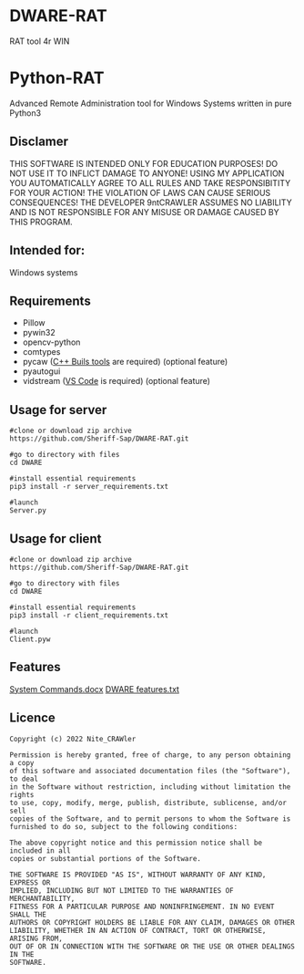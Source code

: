 # DWARE-RAT
RAT tool 4r WIN
# Python-RAT
Advanced Remote Administration tool for Windows Systems written in pure Python3

## Disclamer

THIS SOFTWARE IS INTENDED ONLY FOR EDUCATION PURPOSES! DO NOT USE IT TO INFLICT 
DAMAGE TO ANYONE! USING MY APPLICATION YOU AUTOMATICALLY AGREE TO ALL RULES AND
TAKE RESPONSIBITITY FOR YOUR ACTION! THE VIOLATION OF LAWS CAN CAUSE SERIOUS CONSEQUENCES!
THE DEVELOPER 9ntCRAWLER ASSUMES NO LIABILITY AND IS NOT RESPONSIBLE FOR ANY MISUSE OR DAMAGE 
CAUSED BY THIS PROGRAM.

## Intended for:
Windows systems

## Requirements
+ Pillow
+ pywin32
+ opencv-python
+ comtypes 
+ pycaw ([C++ Buils tools](https://visualstudio.microsoft.com/ru/visual-cpp-build-tools/) are required) (optional feature)
+ pyautogui
+ vidstream ([VS Code](https://code.visualstudio.com/) is required) (optional feature)

## Usage for server
```
#clone or download zip archive
https://github.com/Sheriff-Sap/DWARE-RAT.git

#go to directory with files
cd DWARE
 
#install essential requirements
pip3 install -r server_requirements.txt

#launch 
Server.py
```

## Usage for client
```
#clone or download zip archive
https://github.com/Sheriff-Sap/DWARE-RAT.git

#go to directory with files
cd DWARE

#install essential requirements
pip3 install -r client_requirements.txt

#launch 
Client.pyw
```

## Features
[System Commands.docx](https://github.com/Sheriff-Sap/DWARE-RAT/files/10079637/System.Commands.docx)
[DWARE features.txt](https://github.com/Sheriff-Sap/DWARE-RAT/files/10079639/DWARE.features.txt)



## Licence
  
    Copyright (c) 2022 Nite_CRAWler

    Permission is hereby granted, free of charge, to any person obtaining a copy
    of this software and associated documentation files (the "Software"), to deal
    in the Software without restriction, including without limitation the rights
    to use, copy, modify, merge, publish, distribute, sublicense, and/or sell
    copies of the Software, and to permit persons to whom the Software is
    furnished to do so, subject to the following conditions:

    The above copyright notice and this permission notice shall be included in all
    copies or substantial portions of the Software.

    THE SOFTWARE IS PROVIDED "AS IS", WITHOUT WARRANTY OF ANY KIND, EXPRESS OR
    IMPLIED, INCLUDING BUT NOT LIMITED TO THE WARRANTIES OF MERCHANTABILITY,
    FITNESS FOR A PARTICULAR PURPOSE AND NONINFRINGEMENT. IN NO EVENT SHALL THE
    AUTHORS OR COPYRIGHT HOLDERS BE LIABLE FOR ANY CLAIM, DAMAGES OR OTHER
    LIABILITY, WHETHER IN AN ACTION OF CONTRACT, TORT OR OTHERWISE, ARISING FROM,
    OUT OF OR IN CONNECTION WITH THE SOFTWARE OR THE USE OR OTHER DEALINGS IN THE
    SOFTWARE.
